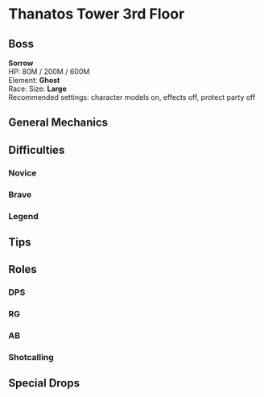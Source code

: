 # Thanatos Tower 3rd Floor

## Boss

**Sorrow**  
HP: 80M / 200M / 600M  
Element: **Ghost**  
Race: 
Size: **Large**  
Recommended settings: character models on, effects off, protect party off

## General Mechanics



## Difficulties

### Novice

### Brave


### Legend


## Tips


## Roles

### DPS

### RG

### AB


### Shotcalling


## Special Drops

